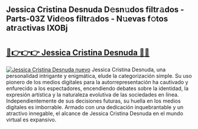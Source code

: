 ## Jessica Cristina Desnuda D𝚎sn𝚞dos filtr𝚊dos - Parts-03Z Vid𝚎os filtr𝚊dos - N𝚞evas f𝚘tos atr𝚊ctivas IXOBj

# <h2><a href="http://mb4brr4.tromn.icu/?c=Jessica+Cristina+Desnuda">🔗👉👉👉 Jessica Cristina Desnuda 🔗🔗</a></h2>

[![Jessica Cristina Desnuda nuevo](https://i.imgur.com/pEAQMta.gif)](http://mb4brr4.tromn.icu/?c=Jessica+Cristina+Desnuda)
Jessica Cristina Desnuda, una personalidad intrigante y enigmática, elude la categorización simple. Su uso pionero de los medios digitales para la autorrepresentación ha cautivado y enfurecido a los espectadores, encendiendo debates sobre la identidad, la expresión artística y la naturaleza evolutiva de las sociedades en línea. Independientemente de sus decisiones futuras, su huella en los medios digitales es imborrable. Armado con una dedicación inquebrantable y un atractivo innegable, el alcance de Jessica Cristina Desnuda en el mundo virtual es expansivo.
